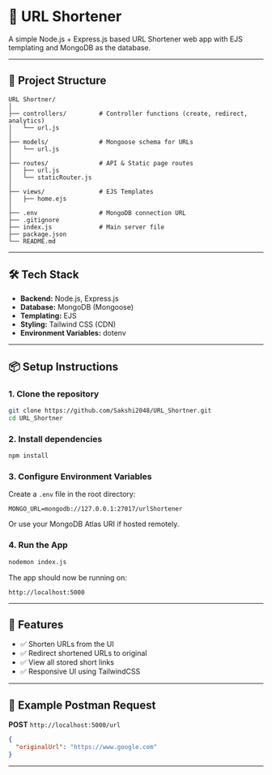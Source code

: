 # 🔗 URL Shortener

A simple Node.js + Express.js based URL Shortener web app with EJS templating and MongoDB as the database.

---


## 📁 Project Structure

```
URL Shortner/
│
├── controllers/         # Controller functions (create, redirect, analytics)
│   └── url.js
│
├── models/              # Mongoose schema for URLs
│   └── url.js
│
├── routes/              # API & Static page routes
│   ├── url.js
│   └── staticRouter.js
│
├── views/               # EJS Templates
│   ├── home.ejs
│
├── .env                 # MongoDB connection URL
├── .gitignore
├── index.js             # Main server file
├── package.json
└── README.md
```

---

## 🛠️ Tech Stack

- **Backend:** Node.js, Express.js
- **Database:** MongoDB (Mongoose)
- **Templating:** EJS
- **Styling:** Tailwind CSS (CDN)
- **Environment Variables:** dotenv

---

## 📦 Setup Instructions

### 1. Clone the repository

```bash
git clone https://github.com/Sakshi2048/URL_Shortner.git
cd URL_Shortner
```

### 2. Install dependencies

```bash
npm install
```

### 3. Configure Environment Variables

Create a `.env` file in the root directory:

```env
MONGO_URL=mongodb://127.0.0.1:27017/urlShortener
```

Or use your MongoDB Atlas URI if hosted remotely.

### 4. Run the App

```bash
nodemon index.js
```

The app should now be running on:

```
http://localhost:5000
```

---

## 📌 Features

- ✅ Shorten URLs from the UI
- ✅ Redirect shortened URLs to original
- ✅ View all stored short links
- ✅ Responsive UI using TailwindCSS

---

## 📮 Example Postman Request

**POST** `http://localhost:5000/url`

```json
{
  "originalUrl": "https://www.google.com"
}
```

---

